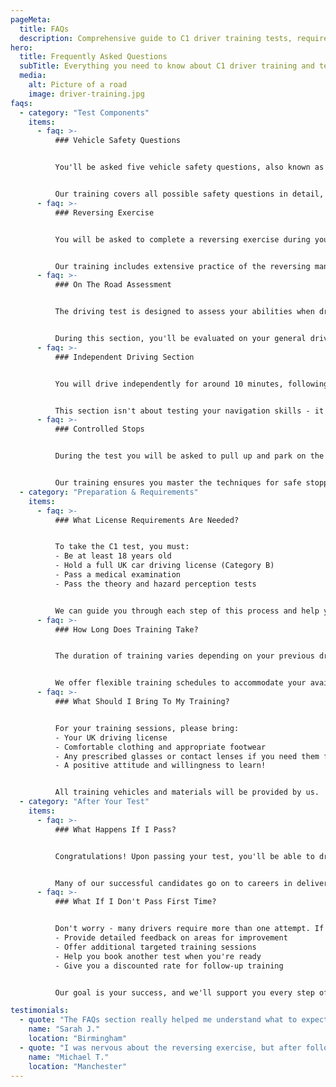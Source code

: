 ```yaml
---
pageMeta:
  title: FAQs
  description: Comprehensive guide to C1 driver training tests, requirements, and preparation tips. Learn what to expect during your C1 driving test and how to prepare effectively.
hero:
  title: Frequently Asked Questions
  subTitle: Everything you need to know about C1 driver training and testing
  media:
    alt: Picture of a road
    image: driver-training.jpg
faqs:
  - category: "Test Components"
    items:
      - faq: >-
          ### Vehicle Safety Questions


          You'll be asked five vehicle safety questions, also known as "Show Me, Tell Me" questions. These will be drawn from the possible 28 questions as laid out by the government. [Click to see the full list](https://www.gov.uk/government/publications/lorry-and-bus-show-me-tell-me-vehicle-safety-questions/lorry-and-bus-show-me-tell-me-vehicle-safety-questions)


          Our training covers all possible safety questions in detail, ensuring you're fully prepared for this section of the test. We provide hands-on practice with actual vehicles to build your confidence.
      - faq: >-
          ### Reversing Exercise


          You will be asked to complete a reversing exercise during your test. This tests your ability to maneuver the vehicle safely in confined spaces. The examiner will provide clear instructions on what is required.


          Our training includes extensive practice of the reversing maneuver in various conditions, with expert guidance on proper technique and spatial awareness. For additional visual guidance, search YouTube for "Category C1 Reverse".
      - faq: >-
          ### On The Road Assessment


          The driving test is designed to assess your abilities when driving on a variety of different road and traffic conditions. Pre-defined test routes are created to ensure this and to make all driving tests fair, regardless of where you go during the on-road driving section. You'll be driving for a minimum of 50 minutes.


          During this section, you'll be evaluated on your general driving ability, including proper use of mirrors, signals, speed control, and road positioning. Our training prepares you for all possible road scenarios you might encounter.
      - faq: >-
          ### Independent Driving Section


          You will drive independently for around 10 minutes, following either road signs or a series of directions given by the examiner. This tests your ability to plan ahead and make decisions without constant instruction.


          This section isn't about testing your navigation skills - it's about assessing how you drive when making your own decisions. Our training helps you develop the confidence to drive independently while maintaining proper technique.
      - faq: >-
          ### Controlled Stops


          During the test you will be asked to pull up and park on the left, before then safely pulling away. This demonstrates your ability to perform these maneuvers safely and with proper observation.


          Our training ensures you master the techniques for safe stopping, proper observation, and smooth pulling away in various traffic conditions.
  - category: "Preparation & Requirements"
    items:
      - faq: >-
          ### What License Requirements Are Needed?


          To take the C1 test, you must:
          - Be at least 18 years old
          - Hold a full UK car driving license (Category B)
          - Pass a medical examination
          - Pass the theory and hazard perception tests


          We can guide you through each step of this process and help you prepare for all elements of the qualification.
      - faq: >-
          ### How Long Does Training Take?


          The duration of training varies depending on your previous driving experience and how quickly you learn. Typically, most candidates require 3-5 days of intensive training to prepare for the C1 test.


          We offer flexible training schedules to accommodate your availability, including weekday and weekend options.
      - faq: >-
          ### What Should I Bring To My Training?


          For your training sessions, please bring:
          - Your UK driving license
          - Comfortable clothing and appropriate footwear
          - Any prescribed glasses or contact lenses if you need them for driving
          - A positive attitude and willingness to learn!


          All training vehicles and materials will be provided by us.
  - category: "After Your Test"
    items:
      - faq: >-
          ### What Happens If I Pass?


          Congratulations! Upon passing your test, you'll be able to drive vehicles between 3.5 and 7.5 tonnes. Your license will be updated to include the C1 category.


          Many of our successful candidates go on to careers in delivery services, emergency response, or other specialized driving roles. We're proud to have a pass rate significantly above the national average.
      - faq: >-
          ### What If I Don't Pass First Time?


          Don't worry - many drivers require more than one attempt. If you don't pass, we'll:
          - Provide detailed feedback on areas for improvement
          - Offer additional targeted training sessions
          - Help you book another test when you're ready
          - Give you a discounted rate for follow-up training


          Our goal is your success, and we'll support you every step of the way.

testimonials:
  - quote: "The FAQs section really helped me understand what to expect. I passed my C1 test first time thanks to the excellent preparation!"
    name: "Sarah J."
    location: "Birmingham"
  - quote: "I was nervous about the reversing exercise, but after following the guidance here and in my training, it went perfectly on test day."
    name: "Michael T."
    location: "Manchester"
---
```

